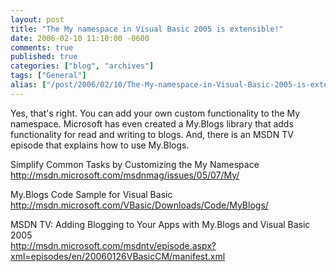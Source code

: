 ```yaml
---
layout: post
title: "The My namespace in Visual Basic 2005 is extensible!"
date: 2006-02-10 11:10:00 -0600
comments: true
published: true
categories: ["blog", "archives"]
tags: ["General"]
alias: ["/post/2006/02/10/The-My-namespace-in-Visual-Basic-2005-is-extensible!", "/post/2006/02/10/the-my-namespace-in-visual-basic-2005-is-extensible!"]
---
```

<!-- more -->
<P>Yes, that's right. You can add your own custom functionality to&nbsp;the My namespace. Microsoft has even created a My.Blogs library that adds functionality for read and writing to blogs. And, there is an MSDN TV episode that explains how to use My.Blogs.</P>
<P>Simplify Common Tasks by Customizing the My Namespace<BR><A href="http://msdn.microsoft.com/msdnmag/issues/05/07/My/">http://msdn.microsoft.com/msdnmag/issues/05/07/My/</A></P>
<P>My.Blogs Code Sample for Visual Basic<BR><A href="http://msdn.microsoft.com/VBasic/Downloads/Code/MyBlogs/">http://msdn.microsoft.com/VBasic/Downloads/Code/MyBlogs/</A></P>
<P>MSDN TV: Adding Blogging to Your Apps with My.Blogs and Visual Basic 2005<BR><A href="http://msdn.microsoft.com/msdntv/episode.aspx?xml=episodes/en/20060126VBasicCM/manifest.xml">http://msdn.microsoft.com/msdntv/episode.aspx?xml=episodes/en/20060126VBasicCM/manifest.xml</A></P>
